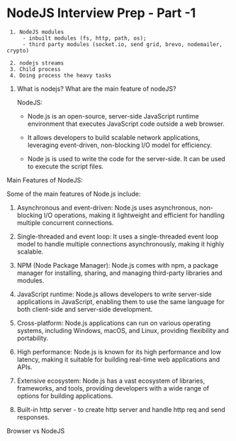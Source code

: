 # NodeJS Interview Prep - Part -1
  
     1. NodeJS modules
         - inbuilt modules (fs, http, path, os);
         - third party modules (socket.io, send grid, brevo, nodemailer, crypto)

     2. nodejs streams
     3. Child process
     4. Doing process the heavy tasks 


1. What is nodejs? What are the main feature of nodeJS?

   NodeJS:
   
   - Node.js is an open-source, server-side JavaScript runtime environment that  executes JavaScript code outside a web browser. 
   
   - It allows developers to build scalable network applications, leveraging event-driven, non-blocking I/O model for efficiency.
     
   - Node js is used to write the code for the server-side. It can be used to execute the script files.


Main Features of NodeJS:

   
Some of the main features of Node.js include:

1. Asynchronous and event-driven: Node.js uses asynchronous, non-blocking I/O operations, making it lightweight and efficient for handling multiple concurrent connections.

2. Single-threaded and event loop: It uses a single-threaded event loop model to handle multiple connections asynchronously, making it highly scalable.

3. NPM (Node Package Manager): Node.js comes with npm, a package manager for installing, sharing, and managing third-party libraries and modules.

4. JavaScript runtime: Node.js allows developers to write server-side applications in JavaScript, enabling them to use the same language for both client-side and server-side development.
5. Cross-platform: Node.js applications can run on various operating systems, including Windows, macOS, and Linux, providing flexibility and portability.

7. High performance: Node.js is known for its high performance and low latency, making it suitable for building real-time web applications and APIs.

8. Extensive ecosystem: Node.js has a vast ecosystem of libraries, frameworks, and tools, providing developers with a wide range of options for building applications.

9. Built-in http server - to create http server and handle http req and send responses.

Browser vs NodeJS 


